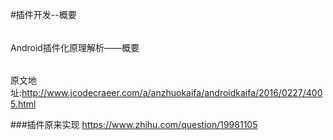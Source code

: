 
#插件开发--概要

######
Android插件化原理解析——概要
######

原文地址:http://www.jcodecraeer.com/a/anzhuokaifa/androidkaifa/2016/0227/4005.html



###插件原来实现
https://www.zhihu.com/question/19981105
